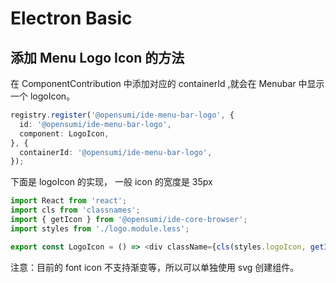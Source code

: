 # Electron Basic

## 添加 Menu Logo Icon 的方法
在 ComponentContribution 中添加对应的 containerId ,就会在 Menubar 中显示一个 logoIcon。
```typescript
registry.register('@opensumi/ide-menu-bar-logo', {
  id: '@opensumi/ide-menu-bar-logo',
  component: LogoIcon,
}, {
  containerId: '@opensumi/ide-menu-bar-logo',
});
```

下面是 logoIcon 的实现， 一般 icon 的宽度是 35px
```typescript
import React from 'react';
import cls from 'classnames';
import { getIcon } from '@opensumi/ide-core-browser';
import styles from './logo.module.less';

export const LogoIcon = () => <div className={cls(styles.logoIcon, getIcon('logo'))}></div>;
```
注意：目前的 font icon 不支持渐变等，所以可以单独使用 svg 创建组件。
